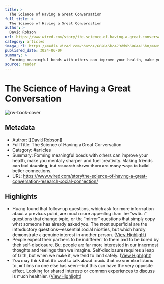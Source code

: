 ```yaml
---
title: >
  The Science of Having a Great Conversation
full_title: >
  The Science of Having a Great Conversation
author: >
  David Robson
url: https://www.wired.com/story/the-science-of-having-a-great-conversation-research-social-connection/
category: articles
image_url: https://media.wired.com/photos/666045bce73dd9b586ee16b0/master/pass/GettyImages-1293368459.jpg
published_date: 2024-06-09
summary: >
  Forming meaningful bonds with others can improve your health, make you mentally sharper, and fuel creativity. Making friends can feel daunting, but research shows there are many ways to build better connections.
source: reader
---
```

# The Science of Having a Great Conversation

![rw-book-cover](https://media.wired.com/photos/666045bce73dd9b586ee16b0/master/pass/GettyImages-1293368459.jpg)

## Metadata
- Author: [[David Robson]]
- Full Title: The Science of Having a Great Conversation
- Category: #articles
- Summary: Forming meaningful bonds with others can improve your health, make you mentally sharper, and fuel creativity. Making friends can feel daunting, but research shows there are many ways to build better connections.
- URL: https://www.wired.com/story/the-science-of-having-a-great-conversation-research-social-connection/

## Highlights
- Huang found that follow-up questions, which ask for more information about a previous point, are much more appealing than the “switch” questions that change topic, or the “mirror” questions that simply copy what someone has already asked you. The most superficial are the introductory questions—essential social niceties, but which hardly demonstrate a genuine interest in another person. ([View Highlight](https://read.readwise.io/read/01j4s4jr0qz4xyjh6edd94de1z))
- People expect their partners to be indifferent to them and to be bored by their self-disclosure. But people are far more interested in our innermost thoughts and feelings than we imagine. Self-disclosure requires a leap of faith, but when we make it, we tend to land safely. ([View Highlight](https://read.readwise.io/read/01j4s4s0x5d86pb8yh47btaznh))
- You may think that it’s cool to talk about music that no one else listens to, or films no one else has seen—but this can have the very opposite effect. Looking for shared interests or common experiences to discuss is much healthier. ([View Highlight](https://read.readwise.io/read/01j4s4xhvttvtg12tcap4axz2p))


